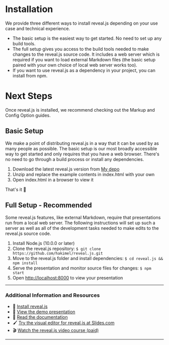 # Installation

We provide three different ways to install reveal.js depending on your use case and technical experience.

- The basic setup is the easiest way to get started. No need to set up any build tools.
- The full setup gives you access to the build tools needed to make changes to the reveal.js source code. It includes a web server which is required if you want to load external Markdown files (the basic setup paired with your own choice of local web server works too).
- If you want to use reveal.js as a dependency in your project, you can install from npm.

# Next Steps

Once reveal.js is installed, we recommend checking out the Markup and Config Option guides.

## Basic Setup

We make a point of distributing reveal.js in a way that it can be used by as many people as possible. The basic setup is our most broadly accessible way to get started and only requires that you have a web browser. There's no need to go through a build process or install any dependencies.

1. Download the latest reveal.js version from [My depo](https://github.com/krxdow/Presentation-salary-prediction/archive/refs/heads/master.zip)
2. Unzip and replace the example contents in index.html with your own
3. Open index.html in a browser to view it

That's it 🚀

## Full Setup - Recommended

Some reveal.js features, like external Markdown, require that presentations run from a local web server. The following instructions will set up such a server as well as all of the development tasks needed to make edits to the reveal.js source code.

1. Install Node.js (10.0.0 or later)
2. Clone the reveal.js repository: `$ git clone https://github.com/hakimel/reveal.js.git`
3. Move to the reveal.js folder and install dependencies: `$ cd reveal.js && npm install`
4. Serve the presentation and monitor source files for changes: `$ npm start`
5. Open [http://localhost:8000](http://localhost:8000) to view your presentation


---

### Additional Information and Resources
- 🚀 [Install reveal.js](https://revealjs.com/installation)
- 👀 [View the demo presentation](https://revealjs.com/demo)
- 📖 [Read the documentation](https://revealjs.com/markup/)
- 🖌 [Try the visual editor for reveal.js at Slides.com](https://slides.com/)
- 🎬 [Watch the reveal.js video course (paid)](https://revealjs.com/course)

--- 



